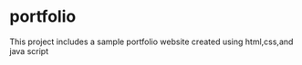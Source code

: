 # portfolio
This project includes a sample portfolio website created using html,css,and java script
